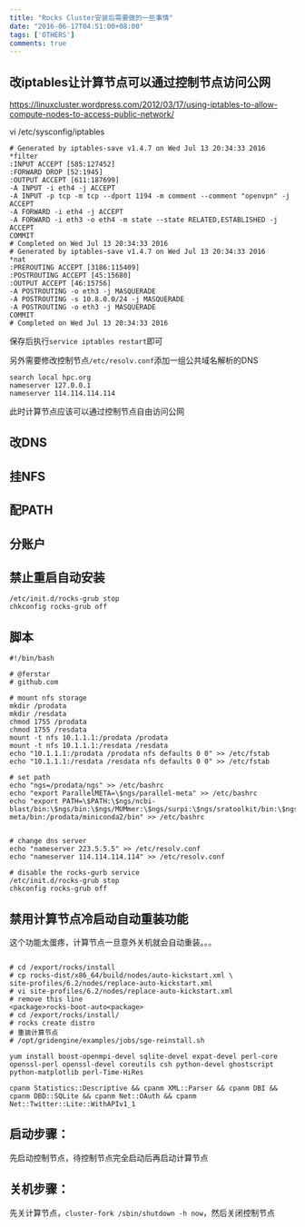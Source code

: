 ```yaml
---
title: "Rocks Cluster安装后需要做的一些事情"
date: "2016-06-17T04:51:00+08:00"
tags: ['OTHERS']
comments: true
---
```



## 改iptables让计算节点可以通过控制节点访问公网

https://linuxcluster.wordpress.com/2012/03/17/using-iptables-to-allow-compute-nodes-to-access-public-network/

vi /etc/sysconfig/iptables 

```
# Generated by iptables-save v1.4.7 on Wed Jul 13 20:34:33 2016
*filter
:INPUT ACCEPT [585:127452]
:FORWARD DROP [52:1945]
:OUTPUT ACCEPT [611:187699]
-A INPUT -i eth4 -j ACCEPT 
-A INPUT -p tcp -m tcp --dport 1194 -m comment --comment "openvpn" -j ACCEPT 
-A FORWARD -i eth4 -j ACCEPT 
-A FORWARD -i eth3 -o eth4 -m state --state RELATED,ESTABLISHED -j ACCEPT 
COMMIT
# Completed on Wed Jul 13 20:34:33 2016
# Generated by iptables-save v1.4.7 on Wed Jul 13 20:34:33 2016
*nat
:PREROUTING ACCEPT [3186:115409]
:POSTROUTING ACCEPT [45:15680]
:OUTPUT ACCEPT [46:15756]
-A POSTROUTING -o eth3 -j MASQUERADE 
-A POSTROUTING -s 10.8.0.0/24 -j MASQUERADE 
-A POSTROUTING -o eth3 -j MASQUERADE 
COMMIT
# Completed on Wed Jul 13 20:34:33 2016
```

保存后执行`service iptables restart`即可

另外需要修改控制节点`/etc/resolv.conf`添加一组公共域名解析的DNS

```
search local hpc.org
nameserver 127.0.0.1
nameserver 114.114.114.114
```

此时计算节点应该可以通过控制节点自由访问公网

## 改DNS

## 挂NFS
## 配PATH
## 分账户
## 禁止重启自动安装
```
/etc/init.d/rocks-grub stop
chkconfig rocks-grub off
```
## 脚本
```
#!/bin/bash

# @ferstar 
# github.com

# mount nfs storage
mkdir /prodata
mkdir /resdata
chmod 1755 /prodata
chmod 1755 /resdata
mount -t nfs 10.1.1.1:/prodata /prodata
mount -t nfs 10.1.1.1:/resdata /resdata
echo "10.1.1.1:/prodata /prodata nfs defaults 0 0" >> /etc/fstab
echo "10.1.1.1:/resdata /resdata nfs defaults 0 0" >> /etc/fstab

# set path
echo "ngs=/prodata/ngs" >> /etc/bashrc
echo "export ParallelMETA=\$ngs/parallel-meta" >> /etc/bashrc
echo "export PATH=\$PATH:\$ngs/ncbi-blast/bin:\$ngs/bin:\$ngs/MUMmer:\$ngs/surpi:\$ngs/sratoolkit/bin:\$ngs/parallel-meta/bin:/prodata/miniconda2/bin" >> /etc/bashrc


# change dns server
echo "nameserver 223.5.5.5" >> /etc/resolv.conf
echo "nameserver 114.114.114.114" >> /etc/resolv.conf

# disable the rocks-gurb service
/etc/init.d/rocks-grub stop
chkconfig rocks-grub off
```
## 禁用计算节点冷启动自动重装功能

这个功能太蛋疼，计算节点一旦意外关机就会自动重装。。。

```

# cd /export/rocks/install
# cp rocks-dist/x86_64/build/nodes/auto-kickstart.xml \
site-profiles/6.2/nodes/replace-auto-kickstart.xml
# vi site-profiles/6.2/nodes/replace-auto-kickstart.xml
# remove this line
<package>rocks-boot-auto<package>
# cd /export/rocks/install/
# rocks create distro
# 重装计算节点
# /opt/gridengine/examples/jobs/sge-reinstall.sh
```

```
yum install boost-openmpi-devel sqlite-devel expat-devel perl-core openssl-perl openssl-devel coreutils csh python-devel ghostscript python-matplotlib perl-Time-HiRes

cpanm Statistics::Descriptive && cpanm XML::Parser && cpanm DBI && cpanm DBD::SQLite && cpanm Net::OAuth && cpanm Net::Twitter::Lite::WithAPIv1_1
```

## 启动步骤：

先启动控制节点，待控制节点完全启动后再启动计算节点

## 关机步骤：

先关计算节点，`cluster-fork /sbin/shutdown -h now`，然后关闭控制节点
